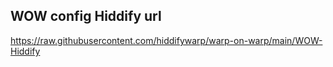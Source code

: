 ## WOW config Hiddify url

https://raw.githubusercontent.com/hiddifywarp/warp-on-warp/main/WOW-Hiddify
```
